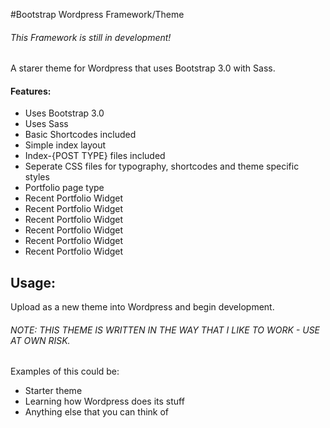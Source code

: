 #Bootstrap Wordpress Framework/Theme

###### This Framework is still in development!

A starer theme for Wordpress that uses Bootstrap 3.0 with Sass.

#### Features:

* Uses Bootstrap 3.0
* Uses Sass
* Basic Shortcodes included
* Simple index layout
* Index-{POST TYPE} files included
* Seperate CSS files for typography, shortcodes and theme specific styles
* Portfolio page type
* Recent Portfolio Widget
* Recent Portfolio Widget
* Recent Portfolio Widget
* Recent Portfolio Widget
* Recent Portfolio Widget
* Recent Portfolio Widget



## Usage:
Upload as a new theme into Wordpress and begin development.


###### NOTE: THIS THEME IS WRITTEN IN THE WAY THAT I LIKE TO WORK - USE AT OWN RISK.



Examples of this could be:

* Starter theme
* Learning how Wordpress does its stuff
* Anything else that you can think of










